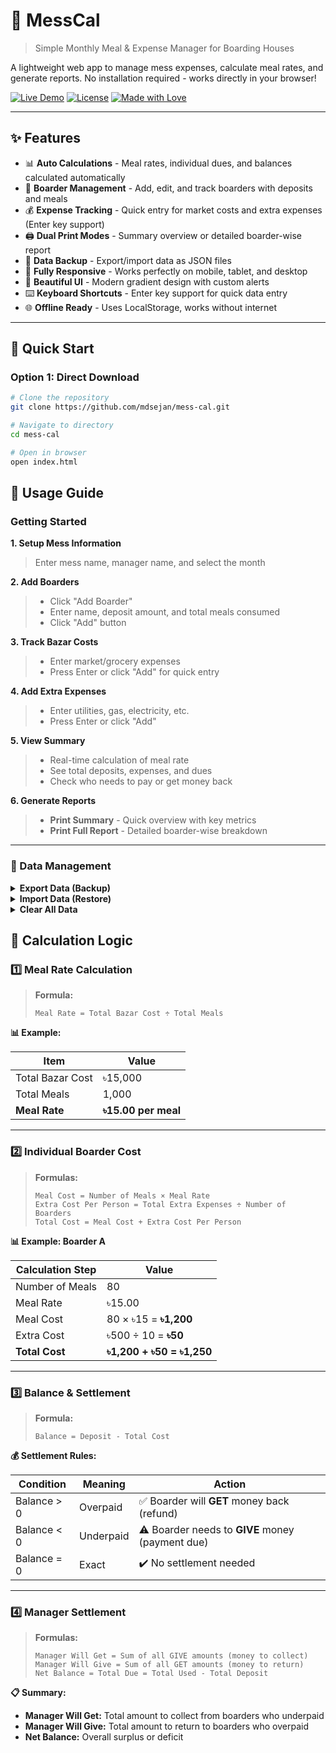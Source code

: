 # 🧮 MessCal

> Simple Monthly Meal & Expense Manager for Boarding Houses

A lightweight web app to manage mess expenses, calculate meal rates, and generate reports. No installation required - works directly in your browser!

[![Live Demo](https://img.shields.io/badge/demo-live-success)](https://messcal.netlify.app/)
[![License](https://img.shields.io/badge/license-MIT-blue.svg)](LICENSE)
[![Made with Love](https://img.shields.io/badge/Made%20with-❤️-red.svg)](https://messcal.netlify.app/)

---

## ✨ Features

- 📊 **Auto Calculations** - Meal rates, individual dues, and balances calculated automatically
- 👥 **Boarder Management** - Add, edit, and track boarders with deposits and meals
- 💰 **Expense Tracking** - Quick entry for market costs and extra expenses (Enter key support)
- 🖨️ **Dual Print Modes** - Summary overview or detailed boarder-wise report
- 💾 **Data Backup** - Export/import data as JSON files
- 📱 **Fully Responsive** - Works perfectly on mobile, tablet, and desktop
- 🎨 **Beautiful UI** - Modern gradient design with custom alerts
- ⌨️ **Keyboard Shortcuts** - Enter key support for quick data entry
- 🌐 **Offline Ready** - Uses LocalStorage, works without internet

---

## 🚀 Quick Start

### Option 1: Direct Download

```bash
# Clone the repository
git clone https://github.com/mdsejan/mess-cal.git

# Navigate to directory
cd mess-cal

# Open in browser
open index.html
```

## 📖 Usage Guide

### Getting Started

**1. Setup Mess Information**

> Enter mess name, manager name, and select the month

**2. Add Boarders**

> - Click "Add Boarder"
> - Enter name, deposit amount, and total meals consumed
> - Click "Add" button

**3. Track Bazar Costs**

> - Enter market/grocery expenses
> - Press Enter or click "Add" for quick entry

**4. Add Extra Expenses**

> - Enter utilities, gas, electricity, etc.
> - Press Enter or click "Add"

**5. View Summary**

> - Real-time calculation of meal rate
> - See total deposits, expenses, and dues
> - Check who needs to pay or get money back

**6. Generate Reports**

> - **Print Summary** - Quick overview with key metrics
> - **Print Full Report** - Detailed boarder-wise breakdown

---

### 💾 Data Management

<details>
<summary><b>Export Data (Backup)</b></summary>

1. Click **"💾 Export Data"** button
2. Save the JSON file to your device
3. File format: `MessCal-data-YYYY-MM-DD.json`

</details>

<details>
<summary><b>Import Data (Restore)</b></summary>

1. Click **"📤 Import Data"** button
2. Select your previously exported JSON file
3. Confirm to restore data

</details>

<details>
<summary><b>Clear All Data</b></summary>

1. Click **"🗑️ Clear All Data"**
2. Confirm deletion (⚠️ cannot be undone)

</details>

## 🧮 Calculation Logic

### 1️⃣ Meal Rate Calculation

> **Formula:**
>
> ```
> Meal Rate = Total Bazar Cost ÷ Total Meals
> ```

**📊 Example:**

| Item             | Value               |
| ---------------- | ------------------- |
| Total Bazar Cost | ৳15,000             |
| Total Meals      | 1,000               |
| **Meal Rate**    | **৳15.00 per meal** |

---

### 2️⃣ Individual Boarder Cost

> **Formulas:**
>
> ```
> Meal Cost = Number of Meals × Meal Rate
> Extra Cost Per Person = Total Extra Expenses ÷ Number of Boarders
> Total Cost = Meal Cost + Extra Cost Per Person
> ```

**📊 Example: Boarder A**

| Calculation Step | Value                     |
| ---------------- | ------------------------- |
| Number of Meals  | 80                        |
| Meal Rate        | ৳15.00                    |
| Meal Cost        | 80 × ৳15 = **৳1,200**     |
| Extra Cost       | ৳500 ÷ 10 = **৳50**       |
| **Total Cost**   | **৳1,200 + ৳50 = ৳1,250** |

---

### 3️⃣ Balance & Settlement

> **Formula:**
>
> ```
> Balance = Deposit - Total Cost
> ```

**💰 Settlement Rules:**

| Condition   | Meaning   | Action                                           |
| ----------- | --------- | ------------------------------------------------ |
| Balance > 0 | Overpaid  | ✅ Boarder will **GET** money back (refund)      |
| Balance < 0 | Underpaid | ⚠️ Boarder needs to **GIVE** money (payment due) |
| Balance = 0 | Exact     | ✔️ No settlement needed                          |

---

### 4️⃣ Manager Settlement

> **Formulas:**
>
> ```
> Manager Will Get = Sum of all GIVE amounts (money to collect)
> Manager Will Give = Sum of all GET amounts (money to return)
> Net Balance = Total Due = Total Used - Total Deposit
> ```

**📋 Summary:**

- **Manager Will Get:** Total amount to collect from boarders who underpaid
- **Manager Will Give:** Total amount to return to boarders who overpaid
- **Net Balance:** Overall surplus or deficit
